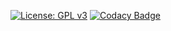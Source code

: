 [![License: GPL v3](https://img.shields.io/badge/License-GPLv3-blue.svg)](https://www.gnu.org/licenses/gpl-3.0)
[![Codacy Badge](https://api.codacy.com/project/badge/Grade/e64e2359118d4555ae6916c9e5d540a4)](https://www.codacy.com?utm_source=github.com&amp;utm_medium=referral&amp;utm_content=ASLeonard/duplication&amp;utm_campaign=Badge_Grade)
